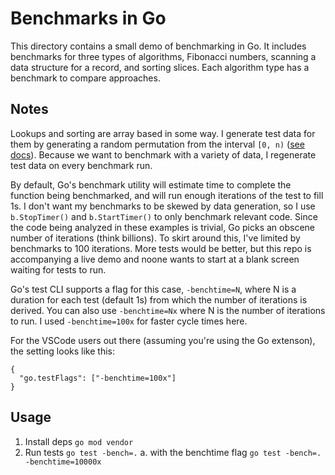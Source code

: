 # Benchmarks in Go

This directory contains a small demo of benchmarking in Go. It includes benchmarks for three types
of algorithms, Fibonacci numbers, scanning a data structure for a record, and sorting slices. Each
algorithm type has a benchmark to compare approaches.

## Notes

Lookups and sorting are array based in some way. I generate test data for them by generating a random
permutation from the interval `[0, n)` ([see docs](https://pkg.go.dev/math/rand#Perm)). Because we want
to benchmark with a variety of data, I regenerate test data on every benchmark run.

By default, Go's benchmark utility will estimate time to complete the function being benchmarked,
and will run enough iterations of the test to fill 1s. I don't want my benchmarks to be skewed by data
generation, so I use `b.StopTimer()` and `b.StartTimer()` to only benchmark relevant code. Since the
code being analyzed in these examples is trivial, Go picks an obscene number of iterations
(think billions). To skirt around this, I've limited by benchmarks to 100 iterations. More tests would
be better, but this repo is accompanying a live demo and noone wants to start at a blank screen waiting
for tests to run.

Go's test CLI supports a flag for this case, `-benchtime=N`, where N is a duration for each test (default 1s)
from which the number of iterations is derived. You can also use `-benchtime=Nx` where N is the
number of iterations to run. I used `-benchtime=100x` for faster cycle times here.

For the VSCode users out there (assuming you're using the Go extenson), the setting looks like this:

```
{
  "go.testFlags": ["-benchtime=100x"]
}
```

## Usage

1. Install deps `go mod vendor`
2. Run tests `go test -bench=.`
   a. with the benchtime flag `go test -bench=. -benchtime=10000x`
